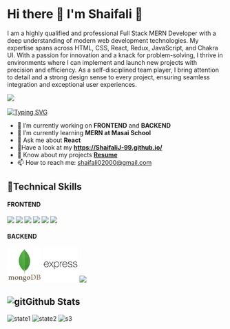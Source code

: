 <div style={align:"center"}>
<h1 style={textAlign:"center"}>Hi there 👋 I'm Shaifali 👩</h1>
<p style={textAlign:"center"}>I am a highly qualified and professional Full Stack MERN Developer with a deep understanding of modern web development technologies. My expertise spans across HTML, CSS, React, Redux, JavaScript, and Chakra UI. With a passion for innovation and a knack for problem-solving, I thrive in environments where I can implement and launch new projects with precision and efficiency. As a self-disciplined team player, I bring attention to detail and a strong design sense to every project, ensuring seamless integration and exceptional user experiences.

</p>

<div margin="auto">
<img src="https://img.freepik.com/free-vector/gradient-step-illustration_52683-106550.jpg?size=626&ext=jpg"/>
  </div>
  
<a href="https://git.io/typing-svg"><img src="https://readme-typing-svg.demolab.com?font=Fira+Code&weight=700&size=18&pause=999&width=435&lines=Hello+!+My+Name+is+Shaifali.;I+am+a+Full+Stack+Web+Developer.;+Looking+to+start+the+career+as+software+engineer.;Proficient+in+MERN+Stack+Developing." alt="Typing SVG" /></a>

<!-- <div id="header" align="center">
  <img src="https://media1.giphy.com/media/26n7b7PjSOZJwVCmY/giphy.webp?cid=ecf05e4728f9ysbeeszug7wzirde5hz36pr3vx32pg62wp11&rid=giphy.webp&ct=g"/>
</div> -->


- 🔭 I’m currently working on **FRONTEND** and **BACKEND**
- 🌱 I’m currently learning **MERN at Masai School**
- 💬 Ask me about **React**
- 🥇Have a look at my **<a href="https://ShaifaliJ-99.github.io/">https://ShaifaliJ-99.github.io/</a>**
- 📄 Know about my projects **<a href="https://drive.google.com/file/d/1m-5h1Is4mNkilVLdVOFL7cg8Pegx4CkL/view?usp=share_link">Resume</a>**
- 📫 How to reach me: <a href="https://mail.google.com/mail/u/0/#compose=CllgCJlLWxqnrmcQxQrxWLMQslBnnpCmLCNFTgHLWjkxDTbKbdbvLxMCsPsGvMKQJTcZTDMFFVV">shaifali02000@gmail.com</a>

<h2>📜Technical Skills</h2>
<div>
  <h4>FRONTEND</h4>
  <img src="https://media1.giphy.com/media/SvFocn0wNMx0iv2rYz/200w.webp?cid=ecf05e470vjhp7omsv23mp4awxaxtpy0hidsrueqzef9coaz&rid=200w.webp&ct=g" width="80px" />
  <img src="https://img.freepik.com/free-icon/css_318-674222.jpg?size=338&ext=jpg&ga=GA1.1.1323011461.1676294460&semt=ais" width="80px"/>
  <img src="https://img.freepik.com/free-icon/html-5_318-698168.jpg?size=338&ext=jpg&ga=GA1.1.1323011461.1676294460&semt=ais" width="80px"/>
  <img src="https://cdn.icon-icons.com/icons2/2415/PNG/512/typescript_original_logo_icon_146317.png" width="80px"/>
  <img src="https://img.icons8.com/color/1x/redux.png" width="80px"/>
  <img src="https://img.icons8.com/officel/1x/react.png" width="80px"/>
   <h4>BACKEND</h4>
  <img src="https://raw.githubusercontent.com/devicons/devicon/master/icons/mongodb/mongodb-original-wordmark.svg" width="80px"/>
   <img src="https://raw.githubusercontent.com/devicons/devicon/master/icons/express/express-original-wordmark.svg" width="80px"/>
  <img src="https://img.icons8.com/color/1x/nodejs.png" width="80px"/>
  
 </div>

<h2><img src="https://cliply.co/wp-content/uploads/2020/04/422004440_CHECKMARK_3D_ICON_400px.gif" alt="git" width="3%"/>Github Stats</h2>
 <img src="https://github-readme-streak-stats.herokuapp.com?user=officialShaifaliJ&border_radius=10.6" alt="state1" id="github-streak-stats"/>
            <img id="github-stats-card" src="https://github-readme-stats.vercel.app/api?username=officialShaifaliJ" alt="state2"/>
            <img src="https://github-readme-stats.vercel.app/api/top-langs/?username=officialShaifaliJ&layout=compact" id="github-top-langs" alt="s3"/>
  </div>
